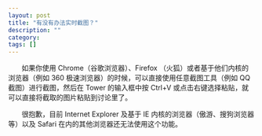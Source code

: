 ```yaml
---
layout: post
title: "有没有办法实时截图？"
description: ""
category: 
tags: []
---
```

&#160; &#160; &#160; &#160;如果你使用 Chrome（谷歌浏览器）、Firefox （火狐）或者基于他们内核的浏览器（例如 360 极速浏览器）的时候，可以直接使用任意截图工具（例如 QQ 截图）进行截图，然后在 Tower 的输入框中按 Ctrl+V 或点击右键选择粘贴，就可以直接将截取的图片粘贴到讨论里了。

&#160; &#160; &#160; &#160;很抱歉，目前 Internet Explorer 及基于 IE 内核的浏览器（傲游、搜狗浏览器等）以及 Safari 在内的其他浏览器还无法使用这个功能。

